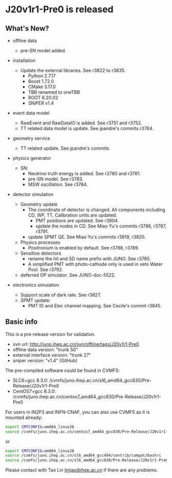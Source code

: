 # J20v1r1-Pre0 is released
## What's New?

- offline data
  - pre-SN model added.

- installation
  - Update the external libraries. See r3822 to r3835.
    - Python 2.7.17
    - Boost 1.72.0
    - CMake 3.17.0
    - TBB renamed to oneTBB
    - ROOT 6.20.02
    - SNiPER v1.4

- event data model
  - RawEvent and RawDataIO is added. See r3751 and r3752.
  - TT related data model is update. See jpandre's commits r3764.

- geometry service
  - TT related update. See jpandre's commits.

- physics generator
  - SN: 
    - Neutrino truth energy is added. See r3780 and r3781.
    - pre-SN model. See r3783.
    - MSW oscillation. See r3784.

- detector simulation
  - Geometry update
    - The coordinate of detector is changed. All components including CD, WP, TT, Calibration units are updated.
      - PMT positions are updated. See r3804.
      - update the nodes in CD. See Miao Yu's commits r3786, r3787, r3791.
    - update SPMT QE. See Miao Yu's commits r3819, r3820.
  - Physics processes
    - Positronium is enabled by default. See r3788, r3789.
  - Sensitive detectors
    - rename the hit and SD name prefix with JUNO. See r3785.
    - A simplified PMT with photo-cathode only is used in veto Water Pool. See r3792.
  - deferred OP simulator. See JUNO-doc-5522.
- electronics simulation
  - Support scale of dark rate. See r3827.
  - SPMT update:
    - PMT ID and Elec channel mapping. See Cecile's commit r3845.

## Basic info

This is a pre-release version for validation.
- svn url: http://juno.ihep.ac.cn/svn/offline/tags/J20v1r1-Pre0
- offline data version: "trunk 50"
- external interface version: "trunk 27"
- sniper version: "v1.4" (GitHub)

The pre-compiled software could be found in CVMFS:
- SLC6+gcc 8.3.0: /cvmfs/juno.ihep.ac.cn/sl6_amd64_gcc830/Pre-Release/J20v1r1-Pre0
- CentOS7+gcc 8.3.0: /cvmfs/juno.ihep.ac.cn/centos7_amd64_gcc830/Pre-Release/J20v1r1-Pre0

For users in IN2P3 and INFN-CNAF, you can also use CVMFS as it is mounted already:
```bash
export CMTCONFIG=amd64_linux26
source /cvmfs/juno.ihep.ac.cn/centos7_amd64_gcc830/Pre-Release/J20v1r1-Pre0/setup.sh
```

or
```bash
export CMTCONFIG=amd64_linux26
source /cvmfs/juno.ihep.ac.cn/sl6_amd64_gcc494/contrib/compat/bashrc
source /cvmfs/juno.ihep.ac.cn/sl6_amd64_gcc830/Pre-Release/J20v1r1-Pre0/setup.sh
```


Please contact with Tao Lin <lintao@ihep.ac.cn> if there are any problems.